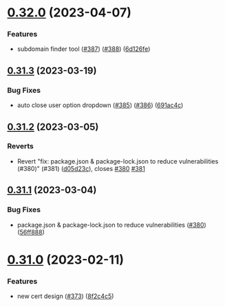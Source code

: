 # [0.32.0](https://github.com/thecyberworld/thecyberhub.org/compare/v0.31.3...v0.32.0) (2023-04-07)


### Features

* subdomain finder tool ([#387](https://github.com/thecyberworld/thecyberhub.org/issues/387)) ([#388](https://github.com/thecyberworld/thecyberhub.org/issues/388)) ([6d126fe](https://github.com/thecyberworld/thecyberhub.org/commit/6d126fe6015897ce5de7f2d09d67197f4e0549f6))



## [0.31.3](https://github.com/thecyberworld/thecyberhub.org/compare/v0.31.2...v0.31.3) (2023-03-19)


### Bug Fixes

* auto close user option dropdown ([#385](https://github.com/thecyberworld/thecyberhub.org/issues/385)) ([#386](https://github.com/thecyberworld/thecyberhub.org/issues/386)) ([691ac4c](https://github.com/thecyberworld/thecyberhub.org/commit/691ac4c6cd198f19218c2f6dd6ac33896ae53263))



## [0.31.2](https://github.com/thecyberworld/thecyberhub.org/compare/v0.31.1...v0.31.2) (2023-03-05)


### Reverts

* Revert "fix: package.json & package-lock.json to reduce vulnerabilities (#380)" (#381) ([d05d23c](https://github.com/thecyberworld/thecyberhub.org/commit/d05d23c3bb8eb54656f1b25189e6366894bd48cf)), closes [#380](https://github.com/thecyberworld/thecyberhub.org/issues/380) [#381](https://github.com/thecyberworld/thecyberhub.org/issues/381)



## [0.31.1](https://github.com/thecyberworld/thecyberhub.org/compare/v0.31.0...v0.31.1) (2023-03-04)


### Bug Fixes

* package.json & package-lock.json to reduce vulnerabilities ([#380](https://github.com/thecyberworld/thecyberhub.org/issues/380)) ([56ff888](https://github.com/thecyberworld/thecyberhub.org/commit/56ff88841eae46f86942fc950d9e94f0d34bc261))



# [0.31.0](https://github.com/thecyberworld/thecyberhub.org/compare/v0.30.0...v0.31.0) (2023-02-11)


### Features

* new cert design ([#373](https://github.com/thecyberworld/thecyberhub.org/issues/373)) ([8f2c4c5](https://github.com/thecyberworld/thecyberhub.org/commit/8f2c4c55bfbf52939580392e7505f2d2ee8c97f5))



